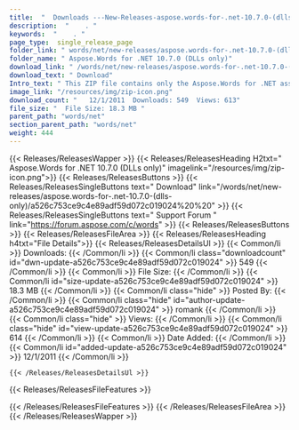 ```yaml
---
title:  "  Downloads ---New-Releases-aspose.words-for-.net-10.7.0-(dlls-only) . " 
description:  "    . " 
keywords:  "    . " 
page_type:  single_release_page
folder_link: " words/net/new-releases/aspose.words-for-.net-10.7.0-(dlls-only)/"
folder_name: " Aspose.Words for .NET 10.7.0 (DLLs only)"
download_link: " /words/net/new-releases/aspose.words-for-.net-10.7.0-(dlls-only)/a526c753ce9c4e89adf59d072c019024"
download_text: " Download"
Intro_text: " This ZIP file contains only the Aspose.Words for .NET assemblies. The assemblies..."
image_link: "/resources/img/zip-icon.png"
download_count: "   12/1/2011  Downloads: 549  Views: 613"
file_size: "  File Size: 18.3 MB "
parent_path: "words/net"
section_parent_path: "words/net"
weight: 444
---
```


{{< Releases/ReleasesWapper >}}
  {{< Releases/ReleasesHeading H2txt=" Aspose.Words for .NET 10.7.0 (DLLs only)" imagelink="/resources/img/zip-icon.png">}}
  {{< Releases/ReleasesButtons >}}
    {{< Releases/ReleasesSingleButtons text=" Download" link="/words/net/new-releases/aspose.words-for-.net-10.7.0-(dlls-only)/a526c753ce9c4e89adf59d072c019024%20%20" >}}
    {{< Releases/ReleasesSingleButtons text=" Support Forum " link="https://forum.aspose.com/c/words" >}}
  {{< Releases/ReleasesButtons >}}
  {{< Releases/ReleasesFileArea >}}
    {{< Releases/ReleasesHeading h4txt="File Details">}}
    {{< Releases/ReleasesDetailsUl >}}
            {{< Common/li  >}} Downloads: {{< /Common/li >}} 
      {{< Common/li class="downloadcount" id="dwn-update-a526c753ce9c4e89adf59d072c019024" >}} 549 {{< /Common/li >}} 
      {{< Common/li  >}} File Size: {{< /Common/li >}} 
      {{< Common/li id="size-update-a526c753ce9c4e89adf59d072c019024" >}} 18.3 MB {{< /Common/li >}} 
      {{< Common/li  class="hide" >}} Posted By: {{< /Common/li >}} 
      {{< Common/li class="hide" id="author-update-a526c753ce9c4e89adf59d072c019024" >}} romank {{< /Common/li >}} 
      {{< Common/li class="hide"  >}} Views: {{< /Common/li >}} 
      {{< Common/li class="hide" id="view-update-a526c753ce9c4e89adf59d072c019024" >}} 614 {{< /Common/li >}} 
      {{< Common/li  >}} Date Added: {{< /Common/li >}} 
      {{< Common/li id="added-update-a526c753ce9c4e89adf59d072c019024" >}} 12/1/2011 {{< /Common/li >}} 

    {{< /Releases/ReleasesDetailsUl >}}

  {{< Releases/ReleasesFileFeatures >}}
      
  {{< /Releases/ReleasesFileFeatures >}}
 {{< /Releases/ReleasesFileArea >}}
{{< /Releases/ReleasesWapper >}}


